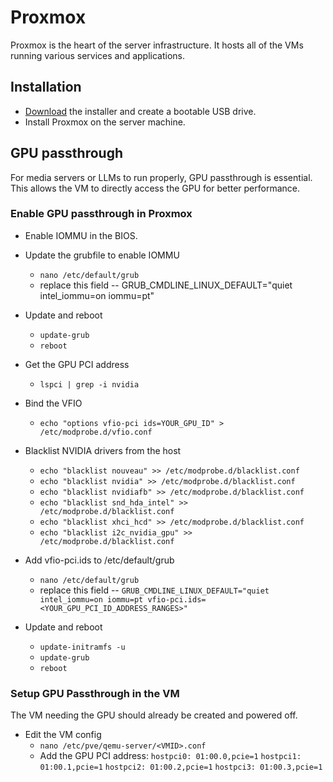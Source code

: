 # Proxmox

Proxmox is the heart of the server infrastructure. It hosts all of the VMs running various services and applications.

## Installation

- [Download](https://proxmox.com/en/downloads) the installer and create a bootable USB drive.
- Install Proxmox on the server machine.

## GPU passthrough

For media servers or LLMs to run properly, GPU passthrough is essential. This allows the VM to directly access the GPU for better performance.

### Enable GPU passthrough in Proxmox

- Enable IOMMU in the BIOS.
- Update the grubfile to enable IOMMU
    - `nano /etc/default/grub`
    - replace this field -- GRUB_CMDLINE_LINUX_DEFAULT="quiet intel_iommu=on iommu=pt"
- Update and reboot
    - `update-grub`
    - `reboot`

- Get the GPU PCI address
    - `lspci | grep -i nvidia`
- Bind the VFIO
    - `echo "options vfio-pci ids=YOUR_GPU_ID" > /etc/modprobe.d/vfio.conf`
- Blacklist NVIDIA drivers from the host
    - `echo "blacklist nouveau" >> /etc/modprobe.d/blacklist.conf`
    - `echo "blacklist nvidia" >> /etc/modprobe.d/blacklist.conf`
    - `echo "blacklist nvidiafb" >> /etc/modprobe.d/blacklist.conf`
    - `echo "blacklist snd_hda_intel" >> /etc/modprobe.d/blacklist.conf`
    - `echo "blacklist xhci_hcd" >> /etc/modprobe.d/blacklist.conf`
    - `echo "blacklist i2c_nvidia_gpu" >> /etc/modprobe.d/blacklist.conf`
- Add vfio-pci.ids to /etc/default/grub
    - `nano /etc/default/grub`
    - replace this field -- `GRUB_CMDLINE_LINUX_DEFAULT="quiet intel_iommu=on iommu=pt vfio-pci.ids=<YOUR_GPU_PCI_ID_ADDRESS_RANGES>"`
- Update and reboot
    - `update-initramfs -u`
    - `update-grub`
    - `reboot`

### Setup GPU Passthrough in the VM

The VM needing the GPU should already be created and powered off.

- Edit the VM config
    - `nano /etc/pve/qemu-server/<VMID>.conf`
    - Add the GPU PCI address:
        `hostpci0: 01:00.0,pcie=1`
        `hostpci1: 01:00.1,pcie=1`
        `hostpci2: 01:00.2,pcie=1`
        `hostpci3: 01:00.3,pcie=1`